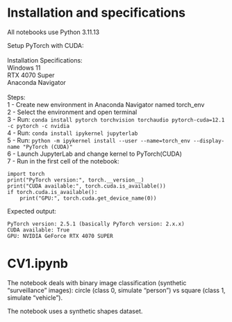 # Installation and specifications

All notebooks use Python 3.11.13

Setup PyTorch with CUDA: <br><br>
Installation Specifications:<br>
Windows 11<br>
RTX 4070 Super<br>
Anaconda Navigator <br>
<br>
Steps:<br>
1 - Create new environment in Anaconda Navigator named torch_env<br>
2 - Select the environment and open terminal<br>
3 - Run: ```conda install pytorch torchvision torchaudio pytorch-cuda=12.1 -c pytorch -c nvidia```<br>
4 - Run: ```conda install ipykernel jupyterlab```<br>
5 - Run: ```python -m ipykernel install --user --name=torch_env --display-name "PyTorch (CUDA)"```<br>
6 - Launch JupyterLab and change kernel to PyTorch(CUDA)<br>
7 - Run in the first cell of the notebook:<br>
```
import torch
print("PyTorch version:", torch.__version__)
print("CUDA available:", torch.cuda.is_available())
if torch.cuda.is_available():
    print("GPU:", torch.cuda.get_device_name(0))
```
Expected output:
```
PyTorch version: 2.5.1 (basically PyTorch version: 2.x.x)
CUDA available: True
GPU: NVIDIA GeForce RTX 4070 SUPER
```

# CV1.ipynb
The notebook deals with binary image classification (synthetic “surveillance” images): circle (class 0, simulate “person”) vs square (class 1, simulate “vehicle”).

The notebook uses a synthetic shapes dataset.
